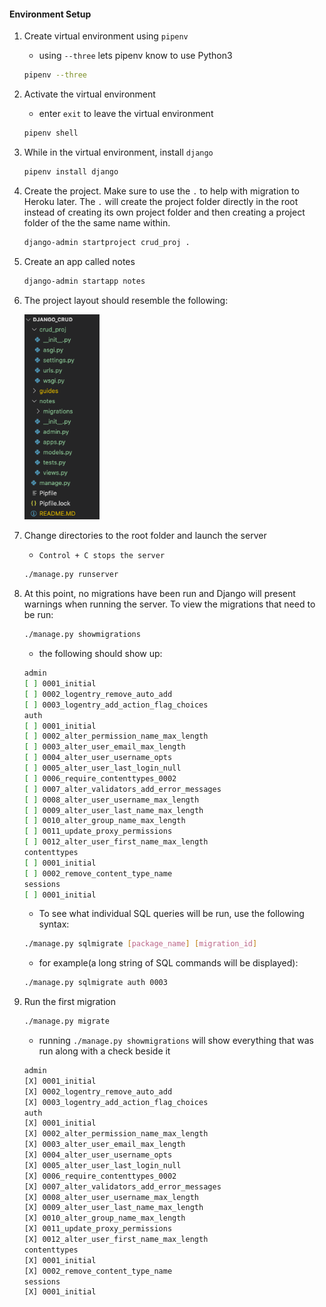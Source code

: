 #### Environment Setup


1) Create virtual environment using `pipenv`

   - using `--three` lets pipenv know to use Python3

    ~~~ bash
    pipenv --three
    ~~~

2) Activate the virtual environment

    - enter `exit` to leave the virtual environment

    ~~~ bash
    pipenv shell
    ~~~

3) While in the virtual environment, install `django`

    ~~~ bash
    pipenv install django
    ~~~

4) Create the project. Make sure to use the `.` to help with migration to Heroku later. The `.` will create the project folder directly in the root instead of creating its own project folder and then creating a project folder of the the same name within.

    ~~~ bash
    django-admin startproject crud_proj .
    ~~~

5) Create an app called notes

    ~~~ bash
    django-admin startapp notes
    ~~~

6) The project layout should resemble the following:

    <img src = "img_doc/project_app_step_1.PNG" width = "25%"/>

7) Change directories to the root folder and launch the server
    - `Control + C stops the server`

    ~~~ bash
    ./manage.py runserver
    ~~~

8) At this point, no migrations have been run and Django will present warnings when running the server. To view the migrations that need to be run:

    ~~~ bash
    ./manage.py showmigrations
    ~~~

    - the following should show up:

    ~~~ bash 
    admin
    [ ] 0001_initial
    [ ] 0002_logentry_remove_auto_add
    [ ] 0003_logentry_add_action_flag_choices
    auth
    [ ] 0001_initial
    [ ] 0002_alter_permission_name_max_length
    [ ] 0003_alter_user_email_max_length
    [ ] 0004_alter_user_username_opts
    [ ] 0005_alter_user_last_login_null
    [ ] 0006_require_contenttypes_0002
    [ ] 0007_alter_validators_add_error_messages
    [ ] 0008_alter_user_username_max_length
    [ ] 0009_alter_user_last_name_max_length
    [ ] 0010_alter_group_name_max_length
    [ ] 0011_update_proxy_permissions
    [ ] 0012_alter_user_first_name_max_length
    contenttypes
    [ ] 0001_initial
    [ ] 0002_remove_content_type_name
    sessions
    [ ] 0001_initial
    ~~~

    - To see what individual SQL queries will be run, use the following syntax:

    ~~~ bash
    ./manage.py sqlmigrate [package_name] [migration_id]
    ~~~

    - for example(a long string of SQL commands will be displayed):
    ~~~ bash
    ./manage.py sqlmigrate auth 0003
    ~~~


9) Run the first migration

    ~~~ bash
    ./manage.py migrate
    ~~~

    - running `./manage.py showmigrations` will show everything that was run along with a check beside it

    ~~~ bash
    admin
    [X] 0001_initial
    [X] 0002_logentry_remove_auto_add
    [X] 0003_logentry_add_action_flag_choices
    auth
    [X] 0001_initial
    [X] 0002_alter_permission_name_max_length
    [X] 0003_alter_user_email_max_length
    [X] 0004_alter_user_username_opts
    [X] 0005_alter_user_last_login_null
    [X] 0006_require_contenttypes_0002
    [X] 0007_alter_validators_add_error_messages
    [X] 0008_alter_user_username_max_length
    [X] 0009_alter_user_last_name_max_length
    [X] 0010_alter_group_name_max_length
    [X] 0011_update_proxy_permissions
    [X] 0012_alter_user_first_name_max_length
    contenttypes
    [X] 0001_initial
    [X] 0002_remove_content_type_name
    sessions
    [X] 0001_initial
    ~~~